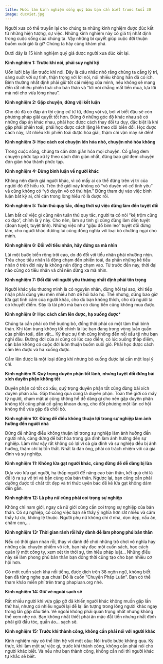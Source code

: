 ```yaml
---
title: Mười lăm kinh nghiệm sống quý báu bạn cần biết trước tuổi 30
image: ducviet.jpg
---
```


Người xưa có thể truyền lại cho chúng ta những kinh nghiệm được đúc kết từ những hiện tượng, sự việc. Những kinh nghiệm này có giá trị nhất định trong cuộc sống của chúng ta. Vậy những bí quyết giúp cuộc đời thuận buồm xuôi gió là gì? Chúng ta hãy cùng khám phá.

Dưới đây là 15 kinh nghiệm quý giá được người xưa đúc kết lại.

**Kinh nghiệm 1: Trước khi nói, phải suy nghĩ kỹ**

Uốn lưỡi bảy lần trước khi nói. Đây là câu nhắc nhỏ rằng chúng ta cầng lý trí, sáng suốt với sự tình, thận trọng với lời nói, nói nhiều không hẳn đã có ích. Bình thường nhất định phải giữ tốt cái miệng của mình, nếu không sẽ mang đến rất nhiều phiền toái cho bản thân và “lời nói chẳng mất tiền mua, lựa lời mà nói cho vừa lòng nhau”.

**Kinh nghiệm 2: Gặp chuyện, đừng vội kết luận**

Cho dù đã có đáp án thì cũng cứ từ từ, đừng vội vã, bởi vì biết đâu sẽ còn phương pháp giải quyết tốt hơn. Đứng ở những góc độ khác nhau sẽ có những đáp án khác nhau, phải học được cách thay đổi tư duy, đặc biệt là khi gặp phải phiền toái, phải học được cách lặng lẽ theo dõi biến đổi. Học được cách này, rất nhiều khi phiền toái được hóa giải, thậm chí vận may sẽ đến!

**Kinh nghiệm 3: Học cách coi chuyện lớn hóa nhỏ, chuyện nhỏ hóa không**

Trong cuộc sống, chúng ta cần đơn giản hóa mọi chuyện. Cố gắng đem chuyện phức tạp xử lý theo cách đơn giản nhất, đừng bao giờ đem chuyện đơn giản hóa thành phức tạp.

**Kinh nghiệm 4: Đừng bình luận về người khác**

Không nên đánh giá người khác, vì có mấy ai có thể đứng trên vị trí của người đó để hiểu rõ. Trên thế giới này không có “vô duyên vô cớ tình yêu” và cũng không có “vô duyên vô cớ thù hận.” Đừng tham dự vào việc bình luận bất kỳ ai, chỉ cần trong lòng hiểu rõ là được rồi.

**Kinh nghiệm 5: Tuân thủ quy tắc, đồng thời sự việc đừng làm đến tuyệt đối**

Làm bất cứ việc gì cũng nên tuân thủ quy tắc, người ta có nói “kẻ trộm cũng có đạo”, chính là ý này. Cho nên, làm sự tình gì cũng đừng làm đến tuyệt (đoạn tuyệt, tuyệt tình). Những việc như “giậu đổ bìm leo” tuyệt đối đừng làm, cho người khác đường lui cũng đồng nghĩa với loại bỏ chướng ngại cho mình.

**Kinh nghiệm 6: Đối với tiểu nhân, hãy đứng xa mà nhìn**

Lùi một bước biển rộng trời cao, do đó đối với tiểu nhân phải nhường nhịn. Trêu chọc tiểu nhân là động chạm đến phiền toái, đa phần những kẻ tiểu nhân ở trên đời này là không nên động chạm vào. Từ trước đến nay, thời đại nào cũng có tiểu nhân và chỉ nên đứng xa mà nhìn.

**Kinh nghiệm 7: Đối đãi với người yêu thương nhất định phải tôn trọng**

Người khác yêu thương mình là có nguyên nhân, đừng hỏi tại sao, khi tiếp nhận phải dùng yêu mến nhiều hơn để hồi báo họ. Thế nhưng, đừng bao giờ lừa gạt tình cảm của người khác, cho dù bạn không thích, cho dù người ta có khuyết điểm. Đây là tài phú mà bạn có dùng tiền cũng không mua được.

**Kinh nghiệm 8: Học cách cầm lên được, hạ xuống được***

Chúng ta cần phải có thể buông bỏ, đồng thời phải có một tâm thái bình thản. Khi tâm trạng không tốt chính là lúc bạn đang trong vòng luẩn quẩn của phiền toái, dằn vặt… Kỳ thực sự tình cũng không đến nỗi xấu tệ như bạn nghĩ đâu. Đường đời của ai cũng có lúc cao điểm, có lúc xuống thấp điểm, căn bản không có cuộc đời luôn thuận buồm xuôi gió. Phải học được cách cầm lên được và hạ xuống được.

Cầm lên được là một loại dũng khí nhưng bỏ xuống được lại cần một loại ý chí.

**Kinh nghiệm 9: Quý trọng duyên phận tốt lành, nhưng tuyệt đối đừng bài xích duyên phận không tốt**

Duyên phận có tốt có xấu, quý trọng duyên phận tốt cũng đừng bài xích duyên phận xấu. Gặp thoáng qua cũng là duyên phận. Toàn thế giới có mấy tỷ người, chạm mặt ai cũng không hề dễ dàng gì cho nên gặp duyên phận không tốt cũng phải cố gắng khoan dung, cho đối phương một lần cơ hội không thể vừa gặp đã chối bỏ.

**Kinh nghiệm 10: Đừng để điều không thuận lợi trong sự nghiệp làm ảnh hưởng đến người nhà**

Đừng để những điều không thuận lợi trong sự nghiệp làm ảnh hưởng đến người nhà, càng đừng để bất hòa trong gia đình làm ảnh hưởng đến sự nghiệp. Làm như vậy rất không có lợi vì cả gia đình và sự nghiệp đều bị ảnh hưởng, thậm chí bị tổn thất. Nhất là đàn ông, phải có trách nhiệm với cả gia đình và sự nghiệp.

**Kinh nghiệm 11: Không lừa gạt người khác, cùng đừng để dễ dàng bị lừa**

Dựa vào lừa gạt người, hạ thấp người để nâng cao bản thân, kết quả chỉ là để lộ ra sự vô tri và bần cùng của bản thân. Ngược lại, bạn cũng cần phải dưỡng được tố chất tốt đẹp và tri thức uyên bác để kẻ lừa gạt không dám đến gần.

**Kinh nghiệm 12: Là phụ nữ cũng phải coi trọng sự nghiệp**

Không chỉ nam giới, ngay cả nữ giới cũng cần coi trọng sự nghiệp của bản thân. Có sự nghiệp, có công việc bạn sẽ thấy ý nghĩa hơn rất nhiều và cảm thấy tự do, không lệ thuộc. Người phụ nữ không chỉ ở nhà, dọn dẹp, nấu ăn, chăm con,…

**Kinh nghiệm 13: Thời gian rảnh rỗi hãy dành để làm phong phú bản thân**

Nếu có thời gian nhàn rỗi, thay vì dành để chơi những trò chơi vô nghĩa hay những câu chuyện phiếm vô ích, bạn hãy đọc một cuốn sách, học cách quản lý một công ty, xem xét tin thời sự, tìm hiểu pháp luật… Những điều này sẽ làm phong phú bản thân bạn đồng thời cũng tạo cho bạn nhiều cơ hội hơn.

Có một cuốn sách khá nổi tiếng, được dịch trên 38 ngôn ngữ, không biết bạn đã từng nghe qua chưa! Đó là cuốn “Chuyển Pháp Luân”. Bạn có thể tham khảo miễn phí trên trang phapluan.org nhé.

**Kinh nghiệm 14: Giữ vẻ ngoài sạch sẽ**

Rất nhiều người khi vừa gặp gỡ đã khiến người khác không muốn gặp lần thứ hai, nhưng có nhiều người lại để lại ấn tượng trong lòng người khác ngay trong lần gặp đầu tiên. Vẻ ngoài không phải quan trọng nhất nhưng không thể xem nhẹ nó. Bạn không nhất thiết phải ăn mặc đắt tiền nhưng nhất định phải giữ đầu tóc, quần áo… sạch sẽ.

**Kinh nghiệm 15: Trước khi thành công, không cần phải nói với người khác**

Kinh nghiệm này có thể liên hệ với một câu: Nói trước bước không qua. Kỳ thực, khi làm một sự việc gì, trước khi thành công, không cần phải nói cho người khác biết. Và nếu như bạn thành công, không cần nói thì người khác tự khắc sẽ biết.